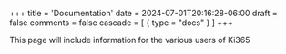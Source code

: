 +++
title = 'Documentation'
date = 2024-07-01T20:16:28-06:00
draft = false
comments = false
cascade = [ { type = "docs" } ]
+++

This page will include information for the various users of Ki365
